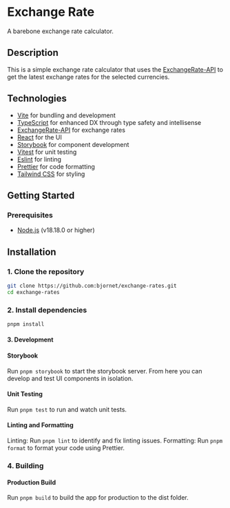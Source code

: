 # Exchange Rate

A barebone exchange rate calculator.

## Description

This is a simple exchange rate calculator that uses the [ExchangeRate-API](https://www.exchangerate-api.com/) to get the latest exchange rates for the selected currencies.

## Technologies

- [Vite](https://vitejs.dev/) for bundling and development
- [TypeScript](https://www.typescriptlang.org/) for enhanced DX through type safety and intellisense
- [ExchangeRate-API](https://www.exchangerate-api.com/) for exchange rates
- [React](https://reactjs.org/) for the UI
- [Storybook](https://storybook.js.org/) for component development
- [Vitest](https://vitest.dev/) for unit testing
- [Eslint](https://eslint.org/) for linting
- [Prettier](https://prettier.io/) for code formatting
- [Tailwind CSS](https://tailwindcss.com/) for styling

## Getting Started

### Prerequisites

- [Node.js](https://nodejs.org/en/) (v18.18.0 or higher)

## Installation

### 1. Clone the repository

```sh
git clone https://github.com:bjornet/exchange-rates.git
cd exchange-rates
```

### 2. Install dependencies

```sh
pnpm install
```

#### 3. Development

#### Storybook

Run `pnpm storybook` to start the storybook server. From here you can develop and test UI components in isolation.

#### Unit Testing

Run `pnpm test` to run and watch unit tests.

#### Linting and Formatting
Linting: Run `pnpm lint` to identify and fix linting issues.
Formatting: Run `pnpm format` to format your code using Prettier.

### 4. Building

#### Production Build

Run `pnpm build` to build the app for production to the dist folder.
